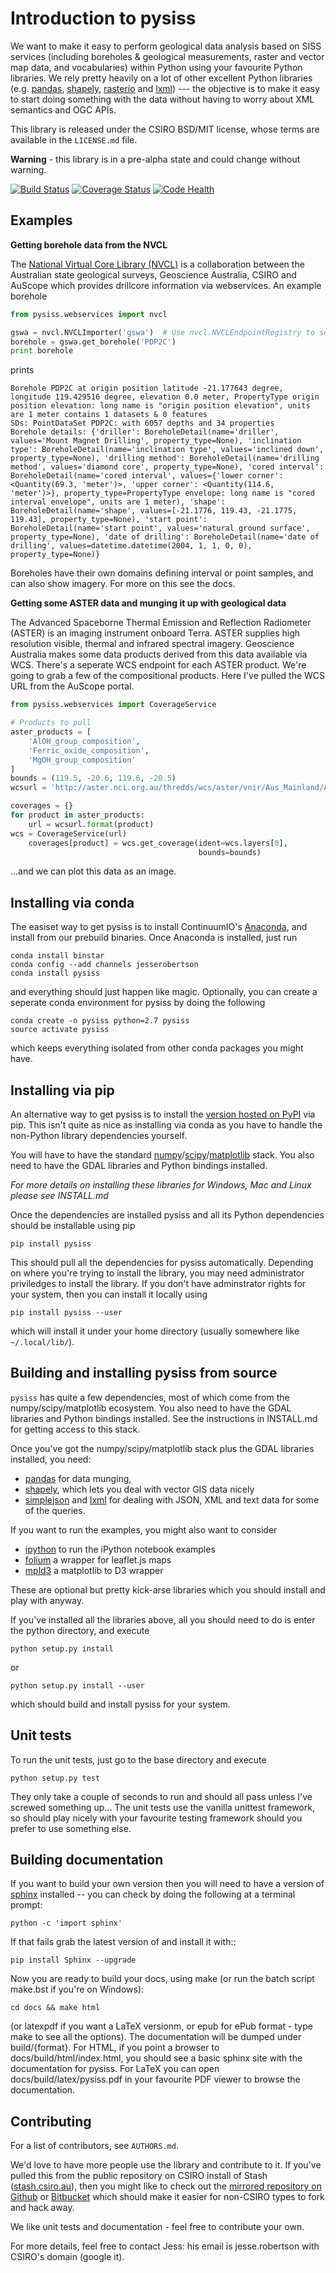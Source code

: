 Introduction to pysiss
======================

We want to make it easy to perform geological data analysis based on SISS services (including boreholes & geological measurements, raster and vector map data, and vocabularies) within Python using your favourite Python libraries. We rely pretty heavily on a lot of other excellent Python libraries (e.g. [pandas](http://pandas.pydata.org), [shapely](http://toblerity.org/shapely/manual.html), [rasterio](http://github.com/mapbox/rasterio) and [lxml](http://lxml.de)) --- the objective is to make it easy to start doing something with the data without having to worry about XML semantics and OGC APIs.

This library is released under the CSIRO BSD/MIT license, whose terms are available in the `LICENSE.md` file.

**Warning** - this library is in a pre-alpha state and could change without warning.

[![Build Status](https://travis-ci.org/pysiss/pysiss.svg?branch=develop)](https://travis-ci.org/pysiss/pysiss)
[![Coverage Status](https://coveralls.io/repos/pysiss/pysiss/badge.svg?branch=develop)](https://coveralls.io/r/pysiss/pysiss?branch=develop)
[![Code Health](https://landscape.io/github/pysiss/pysiss/develop/landscape.svg)](https://landscape.io/github/pysiss/pysiss/develop)

Examples
--------

**Getting borehole data from the NVCL**

The [National Virtual Core Library (NVCL)](http://www.auscope.org.au/site/nvcl.php) is a collaboration between the Australian state geological surveys, Geoscience Australia, CSIRO and AuScope which provides drillcore information via webservices. An example borehole

```python
from pysiss.webservices import nvcl

gswa = nvcl.NVCLImporter('gswa')  # Use nvcl.NVCLEndpointRegistry to see valid keys
borehole = gswa.get_borehole('PDP2C')
print borehole
```

prints

```
Borehole PDP2C at origin position latitude -21.177643 degree, longitude 119.429516 degree, elevation 0.0 meter, PropertyType origin position elevation: long name is "origin position elevation", units are 1 meter contains 1 datasets & 0 features
SDs: PointDataSet PDP2C: with 6057 depths and 34 properties
Borehole details: {'driller': BoreholeDetail(name='driller', values='Mount Magnet Drilling', property_type=None), 'inclination type': BoreholeDetail(name='inclination type', values='inclined down', property_type=None), 'drilling method': BoreholeDetail(name='drilling method', values='diamond core', property_type=None), 'cored interval': BoreholeDetail(name='cored interval', values={'lower corner': <Quantity(69.3, 'meter')>, 'upper corner': <Quantity(114.6, 'meter')>}, property_type=PropertyType envelope: long name is "cored interval envelope", units are 1 meter), 'shape': BoreholeDetail(name='shape', values=[-21.1776, 119.43, -21.1775, 119.43], property_type=None), 'start point': BoreholeDetail(name='start point', values='natural ground surface', property_type=None), 'date of drilling': BoreholeDetail(name='date of drilling', values=datetime.datetime(2004, 1, 1, 0, 0), property_type=None)}
```

Boreholes have their own domains defining interval or point samples, and can also show imagery. For more on this see the docs.

**Getting some ASTER data and munging it up with geological data**

The Advanced Spaceborne Thermal Emission and Reflection Radiometer (ASTER) is an imaging instrument onboard Terra. ASTER supplies high resolution visible, thermal and infrared spectral imagery. Geoscience Australia makes some data products derived from this data available via WCS. There's a seperate WCS endpoint for each ASTER product. We're going to grab a few of the compositional products. Here I've pulled the WCS URL from the AuScope portal.

```python
from pysiss.webservices import CoverageService

# Products to pull
aster_products = [
    'AlOH_group_composition',
    'Ferric_oxide_composition',
    'MgOH_group_composition'
]
bounds = (119.5, -20.6, 119.6, -20.5)
wcsurl = 'http://aster.nci.org.au/thredds/wcs/aster/vnir/Aus_Mainland/Aus_Mainland_{0}_reprojected.nc4'

coverages = {}
for product in aster_products:
    url = wcsurl.format(product)
wcs = CoverageService(url)
    coverages[product] = wcs.get_coverage(ident=wcs.layers[0],
                                          bounds=bounds)
```

...and we can plot this data as an image.

Installing via conda
--------------------

The easiset way to get pysiss is to install ContinuumIO's [Anaconda](http://continuum.io/downloads), and install from our prebuild binaries. Once Anaconda is installed, just run

	conda install binstar
	conda config --add channels jesserobertson
	conda install pysiss

and everything should just happen like magic. Optionally, you can create a seperate conda environment for pysiss by doing the following

	conda create -n pysiss python=2.7 pysiss
	source activate pysiss

which keeps everything isolated from other conda packages you might have.

Installing via pip
------------------

An alternative way to get pysiss is to install the [version hosted on PyPI](https://pypi.python.org/pypi/pysiss/) via pip. This isn't quite as nice as installing via conda as you have to handle the non-Python library dependencies yourself.

You will have to have the standard [numpy](http://numpy.org)/[scipy](http://scipy.org)/[matplotlib](http://matplotlib.org) stack. You also need to have the GDAL libraries and Python bindings installed.

_For more details on installing these libraries for Windows, Mac and Linux please see INSTALL.md_

Once the dependencies are installed pysiss and all its Python dependencies should be installable using pip

    pip install pysiss

This should pull all the dependencies for pysiss automatically. Depending on where you're trying to install the library, you may need administrator priviledges to install the library. If you don't have adminstrator rights for your system, then you can install it locally using

    pip install pysiss --user

which will install it under your home directory (usually somewhere like `~/.local/lib/`).

Building and installing pysiss from source
------------------------------------------

`pysiss` has quite a few dependencies, most of which come from the numpy/scipy/matplotlib ecosystem. You also need to have the GDAL libraries and Python bindings installed. See the instructions in INSTALL.md for getting access to this stack.

Once you've got the numpy/scipy/matplotlib stack plus the GDAL libraries installed, you need:

- [pandas](http://pandas.pydata.org) for data munging,
- [shapely](http://toblerity.org/shapely/), which lets you deal with vector GIS data nicely
- [simplejson](https://pypi.python.org/pypi/simplejson) and [lxml](http://lxml.de) for dealing with JSON, XML and text data for some of the queries.

If you want to run the examples, you might also want to consider

- [ipython](http://ipython.org) to run the iPython notebook examples
- [folium](http://folium.readthedocs.org/en/latest/) a wrapper for leaflet.js maps
- [mpld3](http://mpld3.github.io/) a matplotlib to D3 wrapper

These are optional but pretty kick-arse libraries which you should install and play with anyway.

If you've installed all the libraries above, all you should need to do is enter the python directory, and execute

    python setup.py install

or

    python setup.py install --user

which should build and install pysiss for your system.

Unit tests
----------

To run the unit tests, just go to the base directory and execute

	python setup.py test

They only take a couple of seconds to run and should all pass unless I've screwed something up... The unit tests use the vanilla unittest framework, so should play nicely with your favourite testing framework should you prefer to use something else.

Building documentation
----------------------

If you want to build your own version then you will need to have a version of [sphinx](http://sphinx.pocoo.org/) installed -- you can check by doing the following at a terminal prompt:

    python -c 'import sphinx'

If that fails grab the latest version of and install it with::

    pip install Sphinx --upgrade

Now you are ready to build your docs, using make (or run the batch script make.bst if you're on Windows):

    cd docs && make html

(or latexpdf if you want a LaTeX versionm, or epub for ePub format - type make to see all the options). The documentation will be dumped under build/{format}. For HTML, if you point a browser to docs/build/html/index.html, you should see a basic sphinx site with the documentation for pysiss. For LaTeX you can open docs/build/latex/pysiss.pdf in your favourite PDF viewer to browse the documentation.

Contributing
------------

For a list of contributors, see `AUTHORS.md`.

We'd love to have more people use the library and contribute to it. If you've pulled this from the public repository on CSIRO install of Stash ([stash.csiro.au](https://stash.csiro.au/projects/DARDA/repos/pysiss/browse)), then you might like to check out the [mirrored repository on Github](https://github.com/pysiss/pysiss) or [Bitbucket](https://bitbucket.org/pysiss/pysiss) which should make it easier for non-CSIRO types to fork and hack away.

We like unit tests and documentation - feel free to contribute your own.

For more details, feel free to contact Jess: his email is jesse.robertson with CSIRO's domain (google it).
